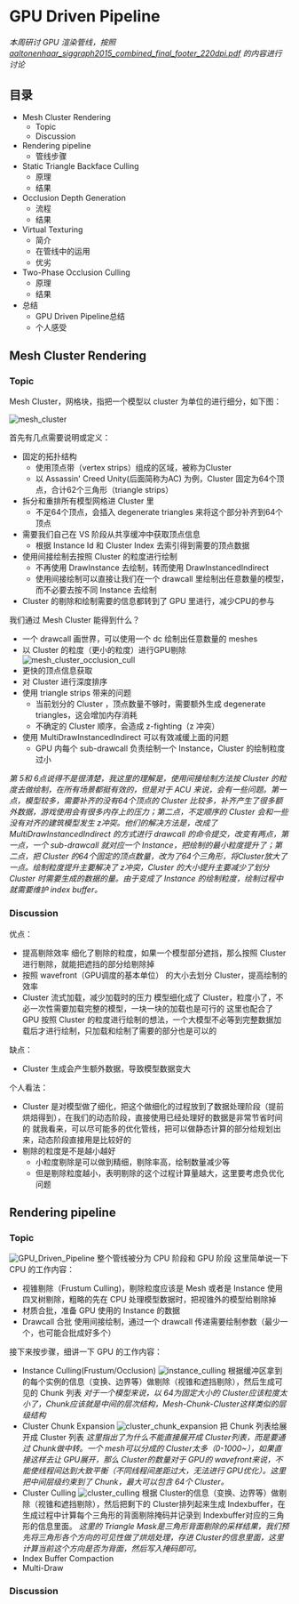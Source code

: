 # GPU Driven Pipeline
*本周研讨 GPU 渲染管线，按照 [aaltonenhaar_siggraph2015_combined_final_footer_220dpi.pdf](./documents/aaltonenhaar_siggraph2015_combined_final_footer_220dpi.pdf) 的内容进行讨论*

## 目录
+ Mesh Cluster Rendering
    + Topic
    + Discussion
+ Rendering pipeline
    + 管线步骤
+ Static Triangle Backface Culling
    + 原理
    + 结果
+ Occlusion Depth Generation
    + 流程
    + 结果
+ Virtual Texturing
    + 简介
    + 在管线中的运用
    + 优劣
+ Two-Phase Occlusion Culling
    + 原理
    + 结果
+ 总结
    + GPU Driven Pipeline总结
    + 个人感受

## Mesh Cluster Rendering
### Topic
Mesh Cluster，网格块，指把一个模型以 cluster 为单位的进行细分，如下图：

![mesh_cluster](./images/mesh_cluster.png)

首先有几点需要说明或定义：
+ 固定的拓扑结构
    + 使用顶点带（vertex strips）组成的区域，被称为Cluster
    + 以 Assassin' Creed Unity(后面简称为AC) 为例，Cluster 固定为64个顶点，合计62个三角形（triangle strips）
+ 拆分和重排所有模型网格进 Cluster 里
    + 不足64个顶点，会插入 degenerate triangles 来将这个部分补齐到64个顶点
+ 需要我们自己在 VS 阶段从共享缓冲中获取顶点信息
    + 根据 Instance Id 和 Cluster Index 去索引得到需要的顶点数据
+ 使用间接绘制去按照 Cluster 的粒度进行绘制
    + 不再使用 DrawInstance 去绘制，转而使用 DrawInstancedIndirect
    + 使用间接绘制可以直接让我们在一个 drawcall 里绘制出任意数量的模型，而不必要去按不同 Instance 去绘制
+ Cluster 的剔除和绘制需要的信息都转到了 GPU 里进行，减少CPU的参与

我们通过 Mesh Cluster 能得到什么？
+ 一个 drawcall 画世界，可以使用一个 dc 绘制出任意数量的 meshes
+ 以 Cluster 的粒度（更小的粒度）进行GPU剔除
    ![mesh_cluster_occlusion_cull](./images/mesh_cluster_occlusion_cull.png)
+ 更快的顶点信息获取
+ 对 Cluster 进行深度排序
+ 使用 triangle strips 带来的问题
    + 当前划分的 Cluster ，顶点数量不够时，需要额外生成 degenerate triangles，这会增加内存消耗
    + 不确定的 Cluster 顺序，会造成 z-fighting（z 冲突）
+ 使用 MultiDrawInstancedIndirect 可以有效减缓上面的问题
    + GPU 内每个 sub-drawcall 负责绘制一个 Instance，Cluster 的绘制粒度过小

*第 5和 6点说得不是很清楚，我这里的理解是，使用间接绘制方法按 Cluster 的粒度去做绘制，在所有场景都挺有效的，但是对于 ACU 来说，会有一些问题。第一点，模型较多，需要补齐的没有64个顶点的 Cluster 比较多，补齐产生了很多额外数据，游戏使用会有很多内存上的压力；第二点，不定顺序的 Cluster 会和一些没有对齐的建筑模型发生 z冲突。他们的解决方法是，改成了 MultiDrawInstancedIndirect 的方式进行 drawcall 的命令提交，改变有两点，第一点，一个 sub-drawcall 就对应一个 Instance，把绘制的最小粒度提升了；第二点，把 Cluster 的64个固定的顶点数量，改为了64个三角形，将Cluster放大了一点。绘制粒度提升主要解决了 z冲突，Cluster 的大小提升主要减少了划分 Cluster 时需要生成的数据的量。由于变成了 Instance 的绘制粒度，绘制过程中就需要维护 index buffer。*

### Discussion
优点：
+ 提高剔除效率
    细化了剔除的粒度，如果一个模型部分遮挡，那么按照 Cluster 进行剔除，就能把遮挡的部分给剔除掉
+ 按照 wavefront（GPU调度的基本单位） 的大小去划分 Cluster，提高绘制的效率
+ Cluster 流式加载，减少加载时的压力
    模型细化成了 Cluster，粒度小了，不必一次性需要加载完整的模型，一块一块的加载也是可行的
    这里也配合了 GPU 按照 Cluster 的粒度进行绘制的想法，一个大模型不必等到完整数据加载后才进行绘制，只加载和绘制了需要的部分也是可以的

缺点：
+ Cluster 生成会产生额外数据，导致模型数据变大

个人看法：
+ Cluster 是对模型做了细化，把这个做细化的过程放到了数据处理阶段（提前烘焙得到），在我们的动态阶段，直接使用已经处理好的数据是非常节省时间的
    就我看来，可以尽可能多的优化管线，把可以做静态计算的部分给规划出来，动态阶段直接用是比较好的
+ 剔除的粒度是不是越小越好
    + 小粒度剔除是可以做到精细，剔除率高，绘制数量减少等
    + 但是剔除粒度越小，表明剔除的这个过程计算量越大，这里要考虑负优化问题

## Rendering pipeline
### Topic
![GPU_Driven_Pipeline](./images/GPU_Driven_Pipeline.png)
整个管线被分为 CPU 阶段和 GPU 阶段
这里简单说一下 CPU 的工作内容：
+ 视锥剔除（Frustum Culling)，剔除粒度应该是 Mesh 或者是 Instance
    使用四叉树剔除，粗略的先在 CPU 处理模型数据时，把视锥外的模型给剔除掉
+ 材质合批，准备 GPU 使用的 Instance 的数据
+ Drawcall 合批
    使用间接绘制，通过一个 drawcall 传递需要绘制参数（最少一个，也可能合批成好多个）

接下来按步骤，细讲一下 GPU 的工作内容：
+ Instance Culling(Frustum/Occlusion)
    ![instance_culling](./images/instance_culling.png)
    根据缓冲区拿到的每个实例的信息（变换、边界等）做剔除（视锥和遮挡剔除），然后生成可见的 Chunk 列表
    *对于一个模型来说，以 64为固定大小的 Cluster应该粒度太小了，Chunk应该就是中间的层次结构，Mesh-Chunk-Cluster这样类似的层级结构*
+ Cluster Chunk Expansion
    ![cluster_chunk_expansion](./images/cluster_chunk_expansion.png)
    把 Chunk 列表给展开成 Cluster 列表
    *这里指出了为什么不能直接展开成 Cluster列表，而是要通过 Chunk做中转。一个 mesh可以分成的 Cluster太多（0-1000~），如果直接这样去让 GPU展开，那么 Cluster的数量对于 GPU的 wavefront来说，不能使线程间达到大致平衡（不同线程间差距过大，无法进行 GPU优化）。这里把中间层级约束到了 Chunk，最大可以包含 64个 Cluster。*
+ Cluster Culling
    ![cluster_culling](./images/cluster_culling.png)
    根据 Cluster的信息（变换、边界等）做剔除（视锥和遮挡剔除），然后把剩下的 Cluster排列起来生成 Indexbuffer，在生成过程中计算每个三角形的背面剔除掩码并记录到 Indexbuffer对应的三角形的信息里面。
    *这里的 Triangle Mask是三角形背面剔除的采样结果，我们预先将三角形各个方向的可见性做了烘焙处理，存进 Cluster的信息里面，这里计算当前这个方向是否为背面，然后写入掩码即可。*
+ Index Buffer Compaction
+ Multi-Draw

### Discussion